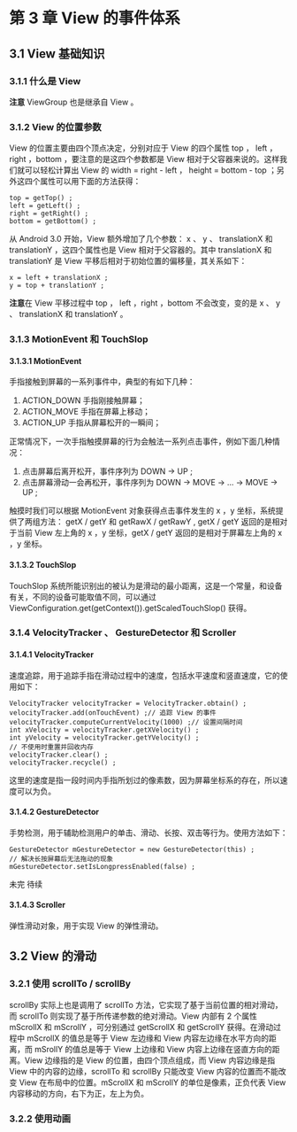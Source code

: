 # 第 3 章 View 的事件体系 #
## 3.1 View 基础知识 ##
### 3.1.1 什么是 View ###
**注意** ViewGroup 也是继承自 View 。
### 3.1.2 View 的位置参数 ###
View 的位置主要由四个顶点决定，分别对应于 View 的四个属性 top ， left ，right ，bottom ，要注意的是这四个参数都是 View 相对于父容器来说的。这样我们就可以轻松计算出 View 的 width = right - left ， height = bottom - top ；另外这四个属性可以用下面的方法获得：

	top = getTop() ;
	left = getLeft() ;
	right = getRight() ;
	bottom = getBottom() ;
从 Android 3.0 开始，View 额外增加了几个参数： x 、 y 、 translationX 和 translationY ，这四个属性也是 View 相对于父容器的。其中 translationX 和 translationY 是 View 平移后相对于初始位置的偏移量，其关系如下：

	x = left + translationX ;
	y = top + translationY ;
**注意**在 View 平移过程中 top ， left ，right ，bottom 不会改变，变的是 x 、 y 、 translationX 和 translationY 。
### 3.1.3 MotionEvent 和 TouchSlop ###
#### 3.1.3.1 MotionEvent ####
手指接触到屏幕的一系列事件中，典型的有如下几种：

1. ACTION_DOWN 手指刚接触屏幕；
2. ACTION_MOVE 手指在屏幕上移动；
3. ACTION_UP 手指从屏幕松开的一瞬间；

正常情况下，一次手指触摸屏幕的行为会触法一系列点击事件，例如下面几种情况：

1. 点击屏幕后离开松开，事件序列为 DOWN -> UP ;
2. 点击屏幕滑动一会再松开，事件序列为 DOWN -> MOVE -> ... -> MOVE -> UP ;

触摸时我们可以根据 MotionEvent 对象获得点击事件发生的 x ，y 坐标，系统提供了两组方法： getX / getY 和 getRawX / getRawY , getX / getY 返回的是相对于当前 View 左上角的 x ，y 坐标，getX / getY 返回的是相对于屏幕左上角的 x ，y 坐标。
#### 3.1.3.2 TouchSlop ####
TouchSlop 系统所能识别出的被认为是滑动的最小距离，这是一个常量，和设备有关，不同的设备可能取值不同，可以通过 ViewConfiguration.get(getContext()).getScaledTouchSlop() 获得。
### 3.1.4 VelocityTracker 、 GestureDetector 和 Scroller ###
#### 3.1.4.1 VelocityTracker ####
速度追踪，用于追踪手指在滑动过程中的速度，包括水平速度和竖直速度，它的使用如下：

	VelocityTracker velocityTracker = VelocityTracker.obtain() ;
	velocityTracker.add(onTouchEvent) ;// 追踪 View 的事件
	velocityTracker.computeCurrentVelocity(1000) ;// 设置间隔时间
	int xVelocity = velocityTracker.getXVelocity() ;
	int yVelocity = velocityTracker.getYVelocity() ;
	// 不使用时重置并回收内存
	velocityTracker.clear() ;
	velocityTracker.recycle() ;

这里的速度是指一段时间内手指所划过的像素数，因为屏幕坐标系的存在，所以速度可以为负。
#### 3.1.4.2 GestureDetector ####
手势检测，用于辅助检测用户的单击、滑动、长按、双击等行为。使用方法如下：

	GestureDetector mGestureDetector = new GestureDetector(this) ;
	// 解决长按屏幕后无法拖动的现象
	mGestureDetector.setIsLongpressEnabled(false) ;

未完 待续
#### 3.1.4.3 Scroller ####
弹性滑动对象，用于实现 View 的弹性滑动。
## 3.2 View 的滑动 ##
### 3.2.1 使用 scrollTo / scrollBy ###
scrollBy 实际上也是调用了 scrollTo 方法，它实现了基于当前位置的相对滑动，而 scrollTo 则实现了基于所传递参数的绝对滑动。View 内部有 2 个属性 mScrollX 和 mScrollY ，可分别通过 getScrollX 和 getScrollY 获得。在滑动过程中 mScrollX 的值总是等于 View 左边缘和 View 内容左边缘在水平方向的距离，而 mSrollY 的值总是等于 View 上边缘和 View 内容上边缘在竖直方向的距离。View 边缘指的是 View 的位置，由四个顶点组成，而 View 内容边缘是指 View 中的内容的边缘，scrollTo 和 scrollBy 只能改变 View 内容的位置而不能改变 View 在布局中的位置。mScrollX 和 mScrollY 的单位是像素，正负代表 View 内容移动的方向，右下为正，左上为负。
### 3.2.2 使用动画 ###
